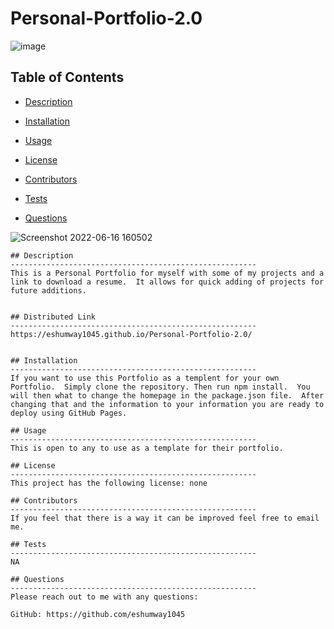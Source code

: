 
      
  # Personal-Portfolio-2.0

    
  ![image](https;//img.shields.io/badge/license-none-brightgreen)
  
  ## Table of Contents
    
* [Description](#Description)
    
* [Installation](#Installation)
    
* [Usage](#Usage)
    
* [License](#License)
    
* [Contributors](#Contributors)
    
* [Tests](#Tests)
    
* [Questions](#Questions)

![Screenshot 2022-06-16 160502](https://user-images.githubusercontent.com/54603559/174184258-198cd251-5566-427d-a1b7-8b848b0825f5.png)


    ## Description
    -------------------------------------------------------
    This is a Personal Portfolio for myself with some of my projects and a link to download a resume.  It allows for quick adding of projects for future additions.  


    ## Distributed Link
    -------------------------------------------------------
    https://eshumway1045.github.io/Personal-Portfolio-2.0/


    ## Installation
    -------------------------------------------------------
    If you want to use this Portfolio as a templent for your own Portfolio.  Simply clone the repository. Then run npm install.  You will then what to change the homepage in the package.json file.  After changing that and the information to your information you are ready to deploy using GitHub Pages.

    ## Usage
    -------------------------------------------------------
    This is open to any to use as a template for their portfolio.

    ## License
    -------------------------------------------------------
    This project has the following license: none

    ## Contributors
    -------------------------------------------------------
    If you feel that there is a way it can be improved feel free to email me.

    ## Tests
    -------------------------------------------------------
    NA

    ## Questions
    -------------------------------------------------------
    Please reach out to me with any questions:

    GitHub: https://github.com/eshumway1045
